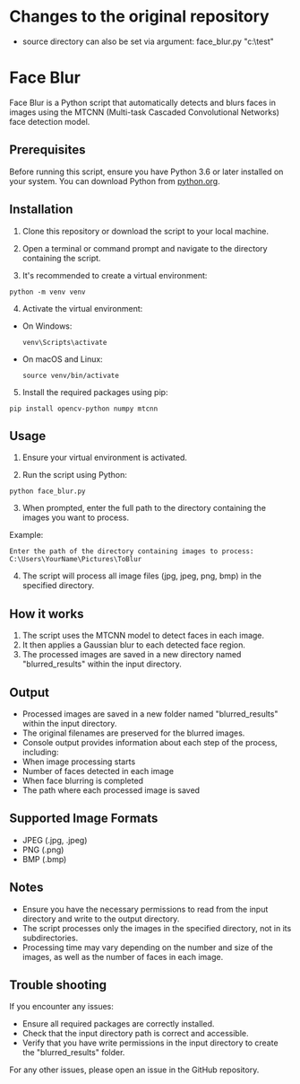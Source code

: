 # Changes to the original repository

- source directory can also be set via argument: face_blur.py "c:\test"

# Face Blur

Face Blur is a Python script that automatically detects and blurs faces in images using the MTCNN (Multi-task Cascaded Convolutional Networks) face detection model.

## Prerequisites

Before running this script, ensure you have Python 3.6 or later installed on your system. You can download Python from [python.org](https://www.python.org/downloads/).

## Installation

1. Clone this repository or download the script to your local machine.

2. Open a terminal or command prompt and navigate to the directory containing the script.

3. It's recommended to create a virtual environment:
```
python -m venv venv
```
4. Activate the virtual environment:
- On Windows:
  ```
  venv\Scripts\activate
  ```
- On macOS and Linux:
  ```
  source venv/bin/activate
  ```

5. Install the required packages using pip:
```
pip install opencv-python numpy mtcnn
```

## Usage

1. Ensure your virtual environment is activated.

2. Run the script using Python:
```
python face_blur.py
```
3. When prompted, enter the full path to the directory containing the images you want to process.

Example:
```
Enter the path of the directory containing images to process: C:\Users\YourName\Pictures\ToBlur
```

4. The script will process all image files (jpg, jpeg, png, bmp) in the specified directory.

## How it works

1. The script uses the MTCNN model to detect faces in each image.
2. It then applies a Gaussian blur to each detected face region.
3. The processed images are saved in a new directory named "blurred_results" within the input directory.

## Output

- Processed images are saved in a new folder named "blurred_results" within the input directory.
- The original filenames are preserved for the blurred images.
- Console output provides information about each step of the process, including:
- When image processing starts
- Number of faces detected in each image
- When face blurring is completed
- The path where each processed image is saved

## Supported Image Formats

- JPEG (.jpg, .jpeg)
- PNG (.png)
- BMP (.bmp)

## Notes

- Ensure you have the necessary permissions to read from the input directory and write to the output directory.
- The script processes only the images in the specified directory, not in its subdirectories.
- Processing time may vary depending on the number and size of the images, as well as the number of faces in each image.

## Trouble shooting

If you encounter any issues:
- Ensure all required packages are correctly installed.
- Check that the input directory path is correct and accessible.
- Verify that you have write permissions in the input directory to create the "blurred_results" folder.

For any other issues, please open an issue in the GitHub repository.